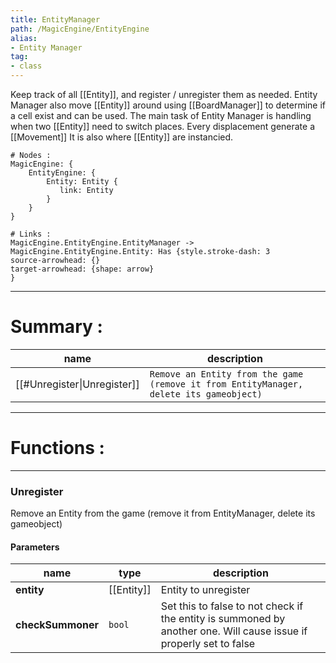 ```yaml
---
title: EntityManager
path: /MagicEngine/EntityEngine
alias: 
- Entity Manager
tag: 
- class
---
```

Keep track of all [[Entity]], and register / unregister them as needed.
Entity Manager also move [[Entity]] around using [[BoardManager]] to determine if a cell exist and can be used. The main task of Entity Manager is handling when two [[Entity]] need to switch places.
Every displacement generate a [[Movement]]
It is also where [[Entity]] are instancied.
```d2
# Nodes :
MagicEngine: {
    EntityEngine: {
        Entity: Entity {
           link: Entity
        }
    }
}

# Links :
MagicEngine.EntityEngine.EntityManager -> MagicEngine.EntityEngine.Entity: Has {style.stroke-dash: 3
source-arrowhead: {}
target-arrowhead: {shape: arrow}
}

```
---
# Summary :
name|description
----|----
[[#Unregister\|Unregister]] | `Remove an Entity from the game (remove it from EntityManager, delete its gameobject)`

---
# Functions :

---
### Unregister
Remove an Entity from the game (remove it from EntityManager, delete its gameobject)

#### Parameters
name|type|description
-----|-----|-----
**entity**|[[Entity]]|Entity to unregister
**checkSummoner**|`bool`|Set this to false to not check if the entity is summoned by another one. Will cause issue if properly set to false
